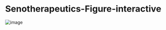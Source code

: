 # Senotherapeutics-Figure-interactive
![image](https://github.com/user-attachments/assets/b8e98385-870c-4ce1-8031-0f15abbbfedb)
